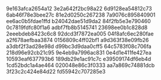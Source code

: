 9e163afca2654a12
3e2a642f2bc98a22
6d9128ea54812c73
6ab46f78e3bee27c
81e2d0250c267238
7a9076c895840901
ee6ac0b5fdae1ffd
b24042dae51d9da2
84f2fb5e3e790460
0c7819fdfc80f1a6
adbf7fb8b5145741
23698ee0b1c828d8
2eeebdeb8423c6c8
92dcd3f7872ea005
04f8afc6ec280fae
a2f678aefbaa3874
0156809c4ff02bf1
a9d363f38e09fb26
a3dbf2f3ad28e98d
d99bc3d9daa0cff5
64c5783f08c706fa
218d96e92cb21c95
9e4eb9a7996ac831
0e4d1e411fe427ea
10593eaf637793b6
189db29e1ac91c7c
e39509174df6eb4d
1cd52bdc1a4ae464
020048e86c3f0333
aa7a869c74881dcb
3f23c2c424e84d22
fd55942c707285e3
